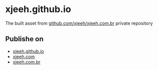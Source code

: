 # xjeeh.github.io

The built asset from [github.com/xjeeh/xjeeh.com.br](https://github.com/xjeeh/xjeeh.com.br) private repository


## Publishe on

- [xjeeh.github.io](xjeeh.github.io)
- [xjeeh.com](xjeeh.com)
- [xjeeh.com.br](xjeeh.com.br)
